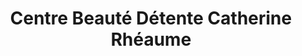 ---
title: "Centre Beauté Détente Catherine Rhéaume"
url: /sainte-julie/centre-beaute-detente-catherine-rheaume/
shop: beauty
---